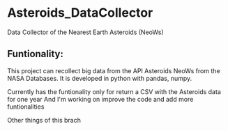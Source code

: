# Asteroids_DataCollector
Data Collector of the Nearest Earth Asteroids (NeoWs)

## Funtionality:
This project can recollect big data from the API Asteroids NeoWs from the NASA Databases.
It is developed in python with pandas, numpy.

Currently has the funtionality only for return a CSV with the Asteroids data for one year
And I'm working on improve the code and add more funtionalities

Other things of this brach